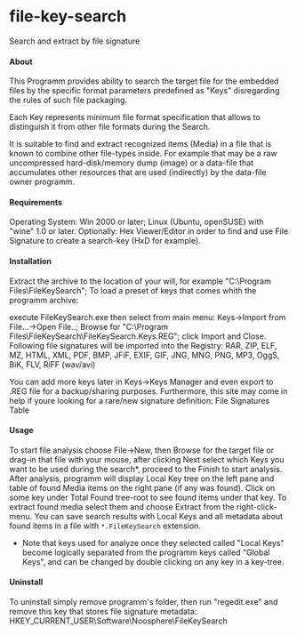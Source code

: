 # file-key-search
Search and extract by file signature

#### About

This Programm provides ability to search the target file for the embedded files by the specific format parameters predefined as "Keys" disregarding the rules of such file packaging.

Each Key represents minimum file format specification that allows to distinguish it from other file formats during the Search.

It is suitable to find and extract recognized items (Media) in a file that is known to combine other file-types inside. For example that may be a raw uncompressed hard-disk/memory dump (image) or a data-file that accumulates other resources that are used (indirectly) by the data-file owner programm.

#### Requirements
Operating System: Win 2000 or later; Linux (Ubuntu, openSUSE) with "wine" 1.0 or later.
Optionally: Hex Viewer/Editor in order to find and use File Signature to create a search-key (HxD for example).

#### Installation

   Extract the archive to the location of your will, for example "C:\Program Files\FileKeySearch\";
   To load a preset of keys that comes whith the programm archive:

   execute FileKeySearch.exe then select from main menu: Keys->Import from File...->Open File..; Browse for "C:\Program Files\FileKeySearch\FileKeySearch.Keys.REG"; click Import and Close. Following file signatures will be imported into the Registry:
            RAR, ZIP, ELF, MZ, HTML, XML, PDF, BMP, JFiF, EXIF, GIF, JNG, MNG, PNG, MP3, OggS, BiK, FLV, RiFF (wav/avi)

   You can add more keys later in Keys->Keys Manager and even export to .REG file for a backup/sharing purposes. Furthermore, this site may come in help if youre looking for a rare/new signature definition: File Signatures Table

#### Usage

   To start file analysis choose File->New, then Browse for the target file or drag-in that file with your mouse, after clicking Next select which Keys you want to be used during the search*, proceed to the Finish to start analysis. After analysis, programm will display Local Key tree on the left pane and table of found Media items on the right pane (if any was found). Click on some key under Total Found tree-root to see found items under that key. To extract found media select them and choose Extract from the right-click-menu. You can save search results with Local Keys and all metadata about found items in a file with ```*.FileKeySearch``` extension.

   * Note that keys used for analyze once they selected called "Local Keys" become logically separated from the programm keys called "Global Keys", and can be changed by double clicking on any key in a key-tree.

#### Uninstall

   To uninstall simply remove programm's folder, then run "regedit.exe" and remove this key that stores file signature metadata: HKEY_CURRENT_USER\Software\Noosphere\FileKeySearch
